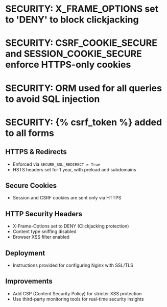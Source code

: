 # SECURITY: X_FRAME_OPTIONS set to 'DENY' to block clickjacking
# SECURITY: CSRF_COOKIE_SECURE and SESSION_COOKIE_SECURE enforce HTTPS-only cookies
# SECURITY: ORM used for all queries to avoid SQL injection
# SECURITY: {% csrf_token %} added to all forms

## HTTPS & Redirects
- Enforced via `SECURE_SSL_REDIRECT = True`
- HSTS headers set for 1 year, with preload and subdomains

## Secure Cookies
- Session and CSRF cookies are sent only via HTTPS

## HTTP Security Headers
- X-Frame-Options set to DENY (Clickjacking protection)
- Content type sniffing disabled
- Browser XSS filter enabled

## Deployment
- Instructions provided for configuring Nginx with SSL/TLS

## Improvements
- Add CSP (Content Security Policy) for stricter XSS protection
- Use third-party monitoring tools for real-time security insights
